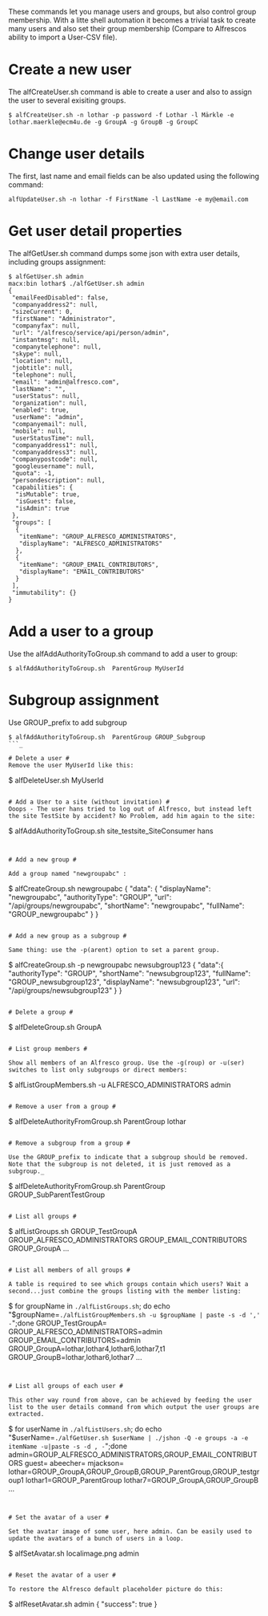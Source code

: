 These commands let you manage users and groups, but also control group membership. With a litte shell automation it becomes a trivial task to create many users and also set their group membership (Compare to Alfrescos ability to import a User-CSV file).



# Create a new user #
The alfCreateUser.sh command is able to create a user and also to assign the user to several exisiting groups.

```
$ alfCreateUser.sh -n lothar -p password -f Lothar -l Märkle -e lothar.maerkle@ecm4u.de -g GroupA -g GroupB -g GroupC
```

# Change user details #
The first, last name and email fields can be also updated using the following command:

```
alfUpdateUser.sh -n lothar -f FirstName -l LastName -e my@email.com
```

# Get user detail properties #

The alfGetUser.sh command dumps some json with extra user details, including groups assignment:
```
$ alfGetUser.sh admin
macx:bin lothar$ ./alfGetUser.sh admin
{
 "emailFeedDisabled": false,
 "companyaddress2": null,
 "sizeCurrent": 0,
 "firstName": "Administrator",
 "companyfax": null,
 "url": "/alfresco/service/api/person/admin",
 "instantmsg": null,
 "companytelephone": null,
 "skype": null,
 "location": null,
 "jobtitle": null,
 "telephone": null,
 "email": "admin@alfresco.com",
 "lastName": "",
 "userStatus": null,
 "organization": null,
 "enabled": true,
 "userName": "admin",
 "companyemail": null,
 "mobile": null,
 "userStatusTime": null,
 "companyaddress1": null,
 "companyaddress3": null,
 "companypostcode": null,
 "googleusername": null,
 "quota": -1,
 "persondescription": null,
 "capabilities": {
  "isMutable": true,
  "isGuest": false,
  "isAdmin": true
 },
 "groups": [
  {
   "itemName": "GROUP_ALFRESCO_ADMINISTRATORS",
   "displayName": "ALFRESCO_ADMINISTRATORS"
  },
  {
   "itemName": "GROUP_EMAIL_CONTRIBUTORS",
   "displayName": "EMAIL_CONTRIBUTORS"
  }
 ],
 "immutability": {}
}
```

# Add a user to a group #
Use the alfAddAuthorityToGroup.sh command to add a user to group:
```
$ alfAddAuthorityToGroup.sh  ParentGroup MyUserId
```

# Subgroup assignment #
Use GROUP_prefix to add subgroup
```
$ alfAddAuthorityToGroup.sh  ParentGroup GROUP_Subgroup
```_

# Delete a user #
Remove the user MyUserId like this:
```
$ alfDeleteUser.sh MyUserId
```

# Add a User to a site (without invitation) #
Ooops - The user hans tried to log out of Alfresco, but instead left the site TestSite by accident? No Problem, add him again to the site:
```
$ alfAddAuthorityToGroup.sh site_testsite_SiteConsumer hans
```


# Add a new group #

Add a group named "newgroupabc" :

```
$ alfCreateGroup.sh newgroupabc
{
 "data": {
  "displayName": "newgroupabc",
  "authorityType": "GROUP",
  "url": "/api/groups/newgroupabc",
  "shortName": "newgroupabc",
  "fullName": "GROUP_newgroupabc"
 }
}
```

# Add a new group as a subgroup #

Same thing: use the -p(arent) option to set a parent group.

```
$ alfCreateGroup.sh -p newgroupabc newsubgroup123
{
	"data":{
		   "authorityType": "GROUP",
		   "shortName": "newsubgroup123",
		   "fullName": "GROUP_newsubgroup123",
		   "displayName": "newsubgroup123",
		   "url": "/api/groups/newsubgroup123"
        }
}
```

# Delete a group #

```
$ alfDeleteGroup.sh GroupA
```

# List group members #

Show all members of an Alfresco group. Use the -g(roup) or -u(ser) switches to list only subgroups or direct members:

```
$ alfListGroupMembers.sh  -u ALFRESCO_ADMINISTRATORS
admin
```

# Remove a user from a group #

```
$ alfDeleteAuthorityFromGroup.sh ParentGroup lothar
```

# Remove a subgroup from a group #

Use the GROUP_prefix to indicate that a subgroup should be removed. Note that the subgroup is not deleted, it is just removed as a subgroup._

```
$ alfDeleteAuthorityFromGroup.sh ParentGroup GROUP_SubParentTestGroup
```

# List all groups #

```
$ alfListGroups.sh 
GROUP_TestGroupA
GROUP_ALFRESCO_ADMINISTRATORS
GROUP_EMAIL_CONTRIBUTORS
GROUP_GroupA
...
```

# List all members of all groups #

A table is required to see which groups contain which users? Wait a second...just combine the groups listing with the member listing:
```
$ for groupName in `./alfListGroups.sh`; do echo "$groupName=`./alfListGroupMembers.sh -u $groupName | paste -s -d ',' -`";done
GROUP_TestGroupA=
GROUP_ALFRESCO_ADMINISTRATORS=admin
GROUP_EMAIL_CONTRIBUTORS=admin
GROUP_GroupA=lothar,lothar4,lothar6,lothar7,t1
GROUP_GroupB=lothar,lothar6,lothar7
...
```


# List all groups of each user #

This other way round from above, can be achieved by feeding the user list to the user details command from which output the user groups are extracted.

```
$ for userName in `./alfListUsers.sh`; do echo "$userName=`./alfGetUser.sh $userName | ./jshon -Q -e groups -a -e itemName -u|paste -s -d , -`";done
admin=GROUP_ALFRESCO_ADMINISTRATORS,GROUP_EMAIL_CONTRIBUTORS
guest=
abeecher=
mjackson=
lothar=GROUP_GroupA,GROUP_GroupB,GROUP_ParentGroup,GROUP_testgroup1
lothar1=GROUP_ParentGroup
lothar7=GROUP_GroupA,GROUP_GroupB
...
```


# Set the avatar of a user #

Set the avatar image of some user, here admin. Can be easily used to update the avatars of a bunch of users in a loop.

```
$ alfSetAvatar.sh localimage.png admin
```

# Reset the avatar of a user #

To restore the Alfresco default placeholder picture do this:

```
$ alfResetAvatar.sh admin
{
  "success": true
}
```